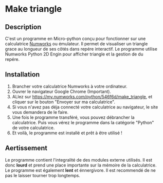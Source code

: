 # Make triangle

## Description
C'est un programme en Micro-python conçu pour fonctionner sur une calculatrice [Numworks](https://www.numworks.com/) ou émulateur. Il permet de visualiser un triangle grace au longueur de ses côtés dans repére interactif. Le programme utilise Numworks Python 2D Engin pour afficher triangle et la gestion de du repére.

## Installation
1. Brancher votre calculatrice Numworks à votre ordinateur.
2. Ouvrer le navigateur Google Chrome (Important).
4. ALlez sur https://my.numworks.com/python/546f6d/make_triangle, et cliquer sur le bouton "Envoyer sur ma calculatrice".
5. Si vous n'avez pas déja connecté votre calculatrice au navigateur, le site vous demandera de le faire.
6. Une fois le programme transféré, vous pouvez débrancher la calculatrice. Puis vous vérez le programme dans la catégorie "Python" de votre calculatrice.
7. Et voilà, le programme est installé et prêt à être utilisé !

## Aertissement
Le programme contient l'integralité de des modules externe utilisés. Il est donc **lourd** et prend une place importante sur la mémoire de la calculatrice. Le programme est également **lent** et énnergivore. Il est recommendé de ne pas le laisser tourner trop longtemps.
